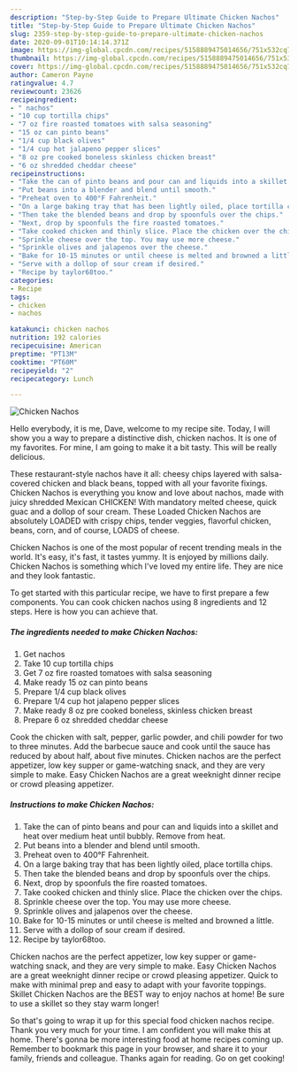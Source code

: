 ```yaml
---
description: "Step-by-Step Guide to Prepare Ultimate Chicken Nachos"
title: "Step-by-Step Guide to Prepare Ultimate Chicken Nachos"
slug: 2359-step-by-step-guide-to-prepare-ultimate-chicken-nachos
date: 2020-09-01T10:14:14.371Z
image: https://img-global.cpcdn.com/recipes/5158889475014656/751x532cq70/chicken-nachos-recipe-main-photo.jpg
thumbnail: https://img-global.cpcdn.com/recipes/5158889475014656/751x532cq70/chicken-nachos-recipe-main-photo.jpg
cover: https://img-global.cpcdn.com/recipes/5158889475014656/751x532cq70/chicken-nachos-recipe-main-photo.jpg
author: Cameron Payne
ratingvalue: 4.7
reviewcount: 23626
recipeingredient:
- " nachos"
- "10 cup tortilla chips"
- "7 oz fire roasted tomatoes with salsa seasoning"
- "15 oz can pinto beans"
- "1/4 cup black olives"
- "1/4 cup hot jalapeno pepper slices"
- "8 oz pre cooked boneless skinless chicken breast"
- "6 oz shredded cheddar cheese"
recipeinstructions:
- "Take the can of pinto beans and pour can and liquids into a skillet and heat over medium heat until bubbly. Remove from heat."
- "Put beans into a blender and blend until smooth."
- "Preheat oven to 400°F Fahrenheit."
- "On a large baking tray that has been lightly oiled, place tortilla chips."
- "Then take the blended beans and drop by spoonfuls over the chips."
- "Next, drop by spoonfuls the fire roasted tomatoes."
- "Take cooked chicken and thinly slice. Place the chicken over the chips."
- "Sprinkle cheese over the top. You may use more cheese."
- "Sprinkle olives and jalapenos over the cheese."
- "Bake for 10-15 minutes or until cheese is melted and browned a little."
- "Serve with a dollop of sour cream if desired."
- "Recipe by taylor68too."
categories:
- Recipe
tags:
- chicken
- nachos

katakunci: chicken nachos 
nutrition: 192 calories
recipecuisine: American
preptime: "PT13M"
cooktime: "PT60M"
recipeyield: "2"
recipecategory: Lunch

---
```



![Chicken Nachos](https://img-global.cpcdn.com/recipes/5158889475014656/751x532cq70/chicken-nachos-recipe-main-photo.jpg)

Hello everybody, it is me, Dave, welcome to my recipe site. Today, I will show you a way to prepare a distinctive dish, chicken nachos. It is one of my favorites. For mine, I am going to make it a bit tasty. This will be really delicious.

These restaurant-style nachos have it all: cheesy chips layered with salsa-covered chicken and black beans, topped with all your favorite fixings. Chicken Nachos is everything you know and love about nachos, made with juicy shredded Mexican CHICKEN! With mandatory melted cheese, quick guac and a dollop of sour cream. These Loaded Chicken Nachos are absolutely LOADED with crispy chips, tender veggies, flavorful chicken, beans, corn, and of course, LOADS of cheese.

Chicken Nachos is one of the most popular of recent trending meals in the world. It's easy, it's fast, it tastes yummy. It is enjoyed by millions daily. Chicken Nachos is something which I've loved my entire life. They are nice and they look fantastic.


To get started with this particular recipe, we have to first prepare a few components. You can cook chicken nachos using 8 ingredients and 12 steps. Here is how you can achieve that.

<!--inarticleads1-->

##### The ingredients needed to make Chicken Nachos:

1. Get  nachos
1. Take 10 cup tortilla chips
1. Get 7 oz fire roasted tomatoes with salsa seasoning
1. Make ready 15 oz can pinto beans
1. Prepare 1/4 cup black olives
1. Prepare 1/4 cup hot jalapeno pepper slices
1. Make ready 8 oz pre cooked boneless, skinless chicken breast
1. Prepare 6 oz shredded cheddar cheese


Cook the chicken with salt, pepper, garlic powder, and chili powder for two to three minutes. Add the barbecue sauce and cook until the sauce has reduced by about half, about five minutes. Chicken nachos are the perfect appetizer, low key supper or game-watching snack, and they are very simple to make. Easy Chicken Nachos are a great weeknight dinner recipe or crowd pleasing appetizer. 

<!--inarticleads2-->

##### Instructions to make Chicken Nachos:

1. Take the can of pinto beans and pour can and liquids into a skillet and heat over medium heat until bubbly. Remove from heat.
1. Put beans into a blender and blend until smooth.
1. Preheat oven to 400°F Fahrenheit.
1. On a large baking tray that has been lightly oiled, place tortilla chips.
1. Then take the blended beans and drop by spoonfuls over the chips.
1. Next, drop by spoonfuls the fire roasted tomatoes.
1. Take cooked chicken and thinly slice. Place the chicken over the chips.
1. Sprinkle cheese over the top. You may use more cheese.
1. Sprinkle olives and jalapenos over the cheese.
1. Bake for 10-15 minutes or until cheese is melted and browned a little.
1. Serve with a dollop of sour cream if desired.
1. Recipe by taylor68too.


Chicken nachos are the perfect appetizer, low key supper or game-watching snack, and they are very simple to make. Easy Chicken Nachos are a great weeknight dinner recipe or crowd pleasing appetizer. Quick to make with minimal prep and easy to adapt with your favorite toppings. Skillet Chicken Nachos are the BEST way to enjoy nachos at home! Be sure to use a skillet so they stay warm longer! 

So that's going to wrap it up for this special food chicken nachos recipe. Thank you very much for your time. I am confident you will make this at home. There's gonna be more interesting food at home recipes coming up. Remember to bookmark this page in your browser, and share it to your family, friends and colleague. Thanks again for reading. Go on get cooking!
